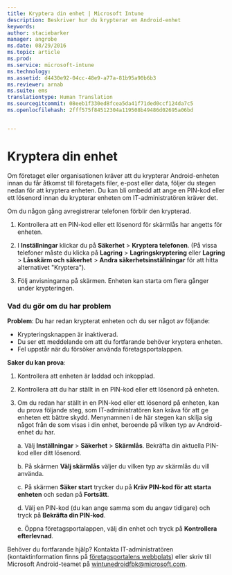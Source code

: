 ```yaml
---
title: Kryptera din enhet | Microsoft Intune
description: Beskriver hur du krypterar en Android-enhet
keywords: 
author: staciebarker
manager: angrobe
ms.date: 08/29/2016
ms.topic: article
ms.prod: 
ms.service: microsoft-intune
ms.technology: 
ms.assetid: d4430e92-04cc-48e9-a77a-81b95a90b6b3
ms.reviewer: arnab
ms.suite: ems
translationtype: Human Translation
ms.sourcegitcommit: 08eeb1f330ed8fcea5da41f71ded0ccf124da7c5
ms.openlocfilehash: 2fff575f84512304a119508b49486d02695a06bd


---
```



# Kryptera din enhet

Om företaget eller organisationen kräver att du krypterar Android-enheten innan du får åtkomst till företagets filer, e-post eller data, följer du stegen nedan för att kryptera enheten. Du kan bli ombedd att ange en PIN-kod eller ett lösenord innan du krypterar enheten om IT-administratören kräver det.

Om du någon gång avregistrerar telefonen förblir den krypterad.

1.  Kontrollera att en PIN-kod eller ett lösenord för skärmlås har angetts för enheten.

2.  I **Inställningar** klickar du på **Säkerhet** &gt; **Kryptera telefonen**.
    (På vissa telefoner måste du klicka på **Lagring** &gt; **Lagringskryptering** eller **Lagring** &gt; **Låsskärm och säkerhet** &gt; **Andra säkerhetsinställningar** för att hitta alternativet "Kryptera").

3.  Följ anvisningarna på skärmen. Enheten kan starta om flera gånger under krypteringen.

### Vad du gör om du har problem
**Problem**: Du har redan krypterat enheten och du ser något av följande:

- Krypteringsknappen är inaktiverad.
- Du ser ett meddelande om att du fortfarande behöver kryptera enheten.
- Fel uppstår när du försöker använda företagsportalappen.

**Saker du kan prova**: 

1. Kontrollera att enheten är laddad och inkopplad.

2. Kontrollera att du har ställt in en PIN-kod eller ett lösenord på enheten.

3. Om du redan har ställt in en PIN-kod eller ett lösenord på enheten, kan du prova följande steg, som IT-administratören kan kräva för att ge enheten ett bättre skydd. Menynamnen i de här stegen kan skilja sig något från de som visas i din enhet, beroende på vilken typ av Android-enhet du har.

    a. Välj **Inställningar** > **Säkerhet** > **Skärmlås**. Bekräfta din aktuella PIN-kod eller ditt lösenord.

    b. På skärmen **Välj skärmlås** väljer du vilken typ av skärmlås du vill använda.

    c. På skärmen **Säker start** trycker du på **Kräv PIN-kod för att starta enheten** och sedan på **Fortsätt**.

    d. Välj en PIN-kod (du kan ange samma som du angav tidigare) och tryck på **Bekräfta din PIN-kod**.

    e. Öppna företagsportalappen, välj din enhet och tryck på **Kontrollera efterlevnad**.

Behöver du fortfarande hjälp? Kontakta IT-administratören (kontaktinformation finns på [företagsportalens webbplats](http://portal.manage.microsoft.com)) eller skriv till Microsoft Android-teamet på wintunedroidfbk@microsoft.com.





<!--HONumber=Aug16_HO5-->


